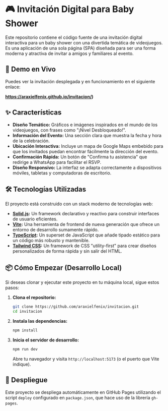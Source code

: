 # 🎮 Invitación Digital para Baby Shower

Este repositorio contiene el código fuente de una invitación digital interactiva para un baby shower con una divertida temática de videojuegos. Es una aplicación de una sola página (SPA) diseñada para ser una forma moderna y atractiva de invitar a amigos y familiares al evento.

## 🚀 Demo en Vivo

Puedes ver la invitación desplegada y en funcionamiento en el siguiente enlace:

**https://araxielfenix.github.io/invitacion/)**

## ✨ Características

- **Diseño Temático:** Gráficos e imágenes inspirados en el mundo de los videojuegos, con frases como "¡Nivel Desbloqueado!".
- **Información del Evento:** Una sección clara que muestra la fecha y hora de la celebración.
- **Ubicación Interactiva:** Incluye un mapa de Google Maps embebido para que los invitados puedan encontrar fácilmente la dirección del evento.
- **Confirmación Rápida:** Un botón de "Confirma tu asistencia" que redirige a WhatsApp para facilitar el RSVP.
- **Diseño Responsivo:** La interfaz se adapta correctamente a dispositivos móviles, tabletas y computadoras de escritorio.

## 🛠️ Tecnologías Utilizadas

El proyecto está construido con un stack moderno de tecnologías web:

- **[Solid.js](https://www.solidjs.com/):** Un framework declarativo y reactivo para construir interfaces de usuario eficientes.
- **[Vite](https://vitejs.dev/):** Una herramienta de frontend de nueva generación que ofrece un entorno de desarrollo sumamente rápido.
- **[TypeScript](https://www.typescriptlang.org/):** Un superset de JavaScript que añade tipado estático para un código más robusto y mantenible.
- **[Tailwind CSS](https://tailwindcss.com/):** Un framework de CSS "utility-first" para crear diseños personalizados de forma rápida y sin salir del HTML.

## 📦 Cómo Empezar (Desarrollo Local)

Si deseas clonar y ejecutar este proyecto en tu máquina local, sigue estos pasos:

1.  **Clona el repositorio:**
    ```bash
    git clone https://github.com/araxielfenix/invitacion.git
    cd invitacion
    ```

2.  **Instala las dependencias:**
    ```bash
    npm install
    ```

3.  **Inicia el servidor de desarrollo:**
    ```bash
    npm run dev
    ```
    Abre tu navegador y visita `http://localhost:5173` (o el puerto que Vite indique).

## 🚢 Despliegue

Este proyecto se despliega automáticamente en GitHub Pages utilizando el script `deploy` configurado en `package.json`, que hace uso de la librería `gh-pages`.
